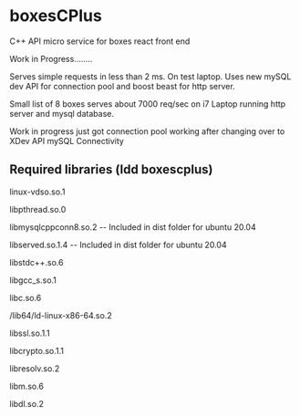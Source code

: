 # boxesCPlus
C++ API micro service for boxes react front end

Work in Progress........

Serves simple requests in less than 2 ms. On test laptop. Uses new mySQL dev API for connection pool and boost beast for http server.

Small list of 8 boxes serves about 7000 req/sec on i7 Laptop running http server and mysql database.

Work in progress just got connection pool working after changing over to XDev API mySQL Connectivity

## Required libraries (ldd boxescplus)

linux-vdso.so.1 

libpthread.so.0 

libmysqlcppconn8.so.2  -- Included in dist folder for ubuntu 20.04

libserved.so.1.4  -- Included in dist folder for ubuntu 20.04

libstdc++.so.6 

libgcc_s.so.1 

libc.so.6 

/lib64/ld-linux-x86-64.so.2 

libssl.so.1.1 

libcrypto.so.1.1 

libresolv.so.2 

libm.so.6 

libdl.so.2 

